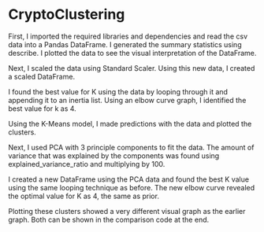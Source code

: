 # CryptoClustering

First, I imported the required libraries and dependencies and read the csv data into a Pandas DataFrame. I generated the summary statistics using describe. I plotted the data to see the visual interpretation of the DataFrame.

Next, I scaled the data using Standard Scaler. Using this new data, I created a scaled DataFrame.

I found the best value for K using the data by looping through it and appending it to an inertia list. Using an elbow curve graph, I identified the best value for k as 4. 

Using the K-Means model, I made predictions with the data and plotted the clusters.

Next, I used PCA with 3 principle components to fit the data. The amount of variance that was explained by the components was found using explained_variance_ratio and multiplying by 100.

I created a new DataFrame using the PCA data and found the best K value using the same looping technique as before. The new elbow curve revealed the optimal value for K as 4, the same as prior. 

Plotting these clusters showed a very different visual graph as the earlier graph. Both can be shown in the comparison code at the end. 
